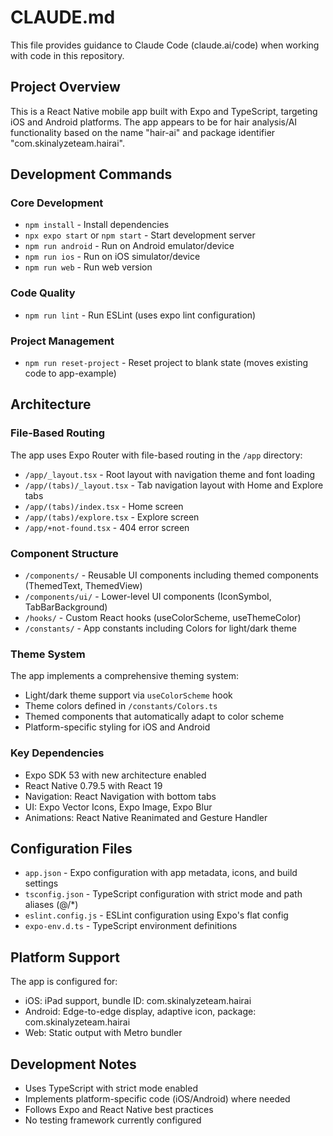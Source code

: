# CLAUDE.md

This file provides guidance to Claude Code (claude.ai/code) when working with code in this repository.

## Project Overview

This is a React Native mobile app built with Expo and TypeScript, targeting iOS and Android platforms. The app appears to be for hair analysis/AI functionality based on the name "hair-ai" and package identifier "com.skinalyzeteam.hairai".

## Development Commands

### Core Development

- `npm install` - Install dependencies
- `npx expo start` or `npm start` - Start development server
- `npm run android` - Run on Android emulator/device
- `npm run ios` - Run on iOS simulator/device
- `npm run web` - Run web version

### Code Quality

- `npm run lint` - Run ESLint (uses expo lint configuration)

### Project Management

- `npm run reset-project` - Reset project to blank state (moves existing code to app-example)

## Architecture

### File-Based Routing

The app uses Expo Router with file-based routing in the `/app` directory:

- `/app/_layout.tsx` - Root layout with navigation theme and font loading
- `/app/(tabs)/_layout.tsx` - Tab navigation layout with Home and Explore tabs
- `/app/(tabs)/index.tsx` - Home screen
- `/app/(tabs)/explore.tsx` - Explore screen
- `/app/+not-found.tsx` - 404 error screen

### Component Structure

- `/components/` - Reusable UI components including themed components (ThemedText, ThemedView)
- `/components/ui/` - Lower-level UI components (IconSymbol, TabBarBackground)
- `/hooks/` - Custom React hooks (useColorScheme, useThemeColor)
- `/constants/` - App constants including Colors for light/dark theme

### Theme System

The app implements a comprehensive theming system:

- Light/dark theme support via `useColorScheme` hook
- Theme colors defined in `/constants/Colors.ts`
- Themed components that automatically adapt to color scheme
- Platform-specific styling for iOS and Android

### Key Dependencies

- Expo SDK 53 with new architecture enabled
- React Native 0.79.5 with React 19
- Navigation: React Navigation with bottom tabs
- UI: Expo Vector Icons, Expo Image, Expo Blur
- Animations: React Native Reanimated and Gesture Handler

## Configuration Files

- `app.json` - Expo configuration with app metadata, icons, and build settings
- `tsconfig.json` - TypeScript configuration with strict mode and path aliases (@/\*)
- `eslint.config.js` - ESLint configuration using Expo's flat config
- `expo-env.d.ts` - TypeScript environment definitions

## Platform Support

The app is configured for:

- iOS: iPad support, bundle ID: com.skinalyzeteam.hairai
- Android: Edge-to-edge display, adaptive icon, package: com.skinalyzeteam.hairai
- Web: Static output with Metro bundler

## Development Notes

- Uses TypeScript with strict mode enabled
- Implements platform-specific code (iOS/Android) where needed
- Follows Expo and React Native best practices
- No testing framework currently configured
